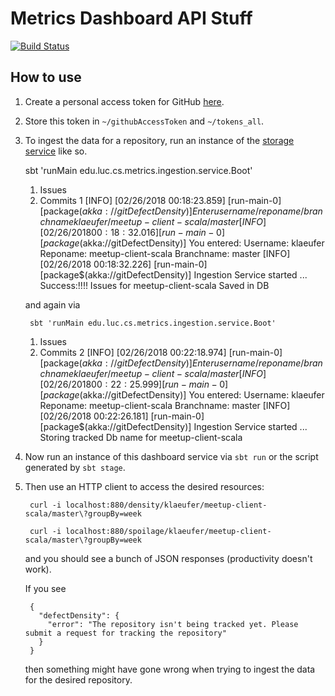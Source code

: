 # Metrics Dashboard API Stuff

[![Build Status](https://travis-ci.org/sshilpika/metrics-dashboard-commit-density.svg?branch=master)](https://travis-ci.org/sshilpika/metrics-dashboard-commit-density)

## How to use

1. Create a personal access token for GitHub [here](https://github.com/settings/tokens).

1. Store this token in `~/githubAccessToken` and `~/tokens_all`.

1. To ingest the data for a repository, run an instance of the [storage service](https://github.com/sshilpika/metrics-dashboard-storage-service) like so.

	  sbt 'runMain edu.luc.cs.metrics.ingestion.service.Boot'
	  1. Issues
	  2. Commits
	  1
	  [INFO] [02/26/2018 00:18:23.859] [run-main-0] [package$(akka://gitDefectDensity)] 
	  Enter username/reponame/branchname
	  klaeufer/meetup-client-scala/master
	  [INFO] [02/26/2018 00:18:32.016] [run-main-0] [package$(akka://gitDefectDensity)] You entered: 
	  Username: klaeufer 
	  Reponame: meetup-client-scala 
	  Branchname: master
	  [INFO] [02/26/2018 00:18:32.226] [run-main-0] [package$(akka://gitDefectDensity)] Ingestion Service started
	  ...
	  Success:!!!! Issues for meetup-client-scala  Saved in DB

    and again via

        sbt 'runMain edu.luc.cs.metrics.ingestion.service.Boot'
	1. Issues
	2. Commits
	2
	[INFO] [02/26/2018 00:22:18.974] [run-main-0] [package$(akka://gitDefectDensity)] 
	Enter username/reponame/branchname
	klaeufer/meetup-client-scala/master
	[INFO] [02/26/2018 00:22:25.999] [run-main-0] [package$(akka://gitDefectDensity)] You entered: 
	Username: klaeufer 
	Reponame: meetup-client-scala 
	Branchname: master
	[INFO] [02/26/2018 00:22:26.181] [run-main-0] [package$(akka://gitDefectDensity)] Ingestion Service started
        ...
        Storing tracked Db name for meetup-client-scala

1. Now run an instance of this dashboard service via `sbt run` or the script generated by `sbt stage`.

1. Then use an HTTP client to access the desired resources:

        curl -i localhost:880/density/klaeufer/meetup-client-scala/master\?groupBy=week

        curl -i localhost:880/spoilage/klaeufer/meetup-client-scala/master\?groupBy=week

    and you should see a bunch of JSON responses (productivity doesn't work).

    If you see

        {
          "defectDensity": {
            "error": "The repository isn't being tracked yet. Please submit a request for tracking the repository"
          }
        }

    then something might have gone wrong when trying to ingest the data for the desired repository.
